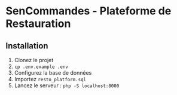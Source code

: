 # SenCommandes - Plateforme de Restauration

## Installation
1. Clonez le projet
2. `cp .env.example .env`
3. Configurez la base de données
4. Importez `resto_platform.sql`
5. Lancez le serveur : `php -S localhost:8000`
